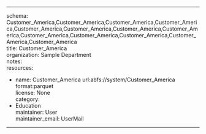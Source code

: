 


---  
schema: Customer_America,Customer_America,Customer_America,Customer_America,Customer_America,Customer_America,Customer_America,Customer_America,Customer_America,Customer_America,Customer_America,Customer_America,Customer_America  
title: Customer_America  
organization: Sample Department  
notes:   
resources:  
- name: Customer_America 
 url:abfs://system/Customer_America 
 format:parquet  
license: None  
category:
 - Education  
maintainer: User  
maintainer_email: UserMail  
---